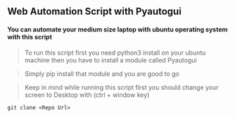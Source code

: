 ## Web Automation Script with Pyautogui

#### You can automate your medium size laptop with ubuntu operating system with this script 

>To run this script first you need python3 install on your ubuntu machine then you have to install a module called Pyautogui 

>Simply pip install that module and you are good to go 

>Keep in mind while running this script first you should change your screen to Desktop with (ctrl + window key)

```git clone <Repo Url>```
